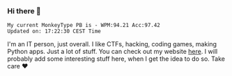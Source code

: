 ### Hi there 👋
<!-- PB START -->
```
My current MonkeyType PB is - WPM:94.21 Acc:97.42
Updated on: 17:22:30 CEST Time
```
<!-- PB END -->
I'm an IT person, just overall. I like CTFs, hacking, coding games, making Python apps. Just a lot of stuff.
You can check out my website [here](https://skill3472.github.io/).
I will probably add some interesting stuff here, when I get the idea to do so. Take care ❤️

